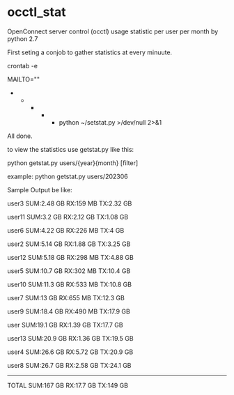 # occtl_stat
OpenConnect server control (occtl) usage statistic per user per month by python 2.7

First seting a conjob to gather statistics at every minuute.

crontab -e

MAILTO=""
* * * * * python ~/setstat.py >/dev/null 2>&1

All done.

to view the statistics use getstat.py like this:

python getstat.py users/{year}{month} [filter]

example:
python getstat.py users/202306

Sample Output be like:

user3           SUM:2.48 GB     RX:159 MB       TX:2.32 GB

user11          SUM:3.2 GB      RX:2.12 GB      TX:1.08 GB

user6           SUM:4.22 GB     RX:226 MB       TX:4 GB

user2           SUM:5.14 GB     RX:1.88 GB      TX:3.25 GB

user12          SUM:5.18 GB     RX:298 MB       TX:4.88 GB

user5           SUM:10.7 GB     RX:302 MB       TX:10.4 GB

user10          SUM:11.3 GB     RX:533 MB       TX:10.8 GB

user7           SUM:13 GB       RX:655 MB       TX:12.3 GB

user9           SUM:18.4 GB     RX:490 MB       TX:17.9 GB

user            SUM:19.1 GB     RX:1.39 GB      TX:17.7 GB

user13          SUM:20.9 GB     RX:1.36 GB      TX:19.5 GB

user4           SUM:26.6 GB     RX:5.72 GB      TX:20.9 GB

user8           SUM:26.7 GB     RX:2.58 GB      TX:24.1 GB

------------    ------------    ------------    ------------

TOTAL           SUM:167 GB      RX:17.7 GB      TX:149 GB
